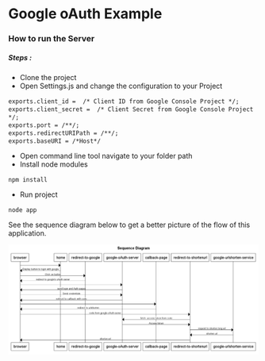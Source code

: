 # Google oAuth Example
### How to run the Server
##### Steps :
* Clone the project 
* Open Settings.js and change the configuration to your Project
```
exports.client_id =  /* Client ID from Google Console Project */;
exports.client_secret =  /* Client Secret from Google Console Project */;
exports.port = /**/;
exports.redirectURIPath = /**/;
exports.baseURI = /*Host*/

```
* Open command line tool navigate to your folder path
* Install node modules
```
npm install
```
* Run project 
```
node app
```
See the sequence diagram below to get a better picture of the flow of 
this application.

![Demo Sequence Diagram](./sequence%20diagram/Sequence%20Diagram.png)





